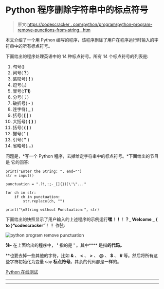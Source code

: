 # Python 程序删除字符串中的标点符号

> 原文:[https://codescracker . com/python/program/python-program-remove-punctions-from-string . htm](https://codescracker.com/python/program/python-program-remove-punctuations-from-string.htm)

本文介绍了一个用 Python 编写的程序，该程序删除了用户在程序运行时输入的字符串中的所有标点符号。

下面给出的程序处理英语中的 14 种标点符号。所有 14 个标点符号的列表是:

1.  句号()
2.  问号(**？**)
3.  感叹号(**！**)
4.  逗号(**，**)
5.  冒号(**:T1)**
6.  分号(**；**)
7.  破折号( **-** )
8.  连字符( **_** )
9.  括号( **[ ]** )
10.  大括号( **{ }** )
11.  括号( **( )** )
12.  撇号( **'** )
13.  引号( **"** )
14.  省略号(**...**)

问题是，*写一个 Python 程序，去掉给定字符串中的标点符号。*下面给出的节目是 它的回答:

```
print("Enter the String: ", end="")
str = input()

punctuation = ".?!,:;-_[]{}()\'\"..."

for ch in str:
    if ch in punctuation:
        str.replace(ch, "")

print("\nString without Punctuation:", str)
```

下面给出的快照显示了用户输入的上述程序的示例运行**嘿！！！？_ Welcome _ { to }“codescracker”！！** 作弦:

![python program remove punctuation](../Images/39653726a267a0cf3ea80e22c43c29d9.png)

**注-** 在上面给出的程序中， **\'** 指的是 **'** 。其中**\** 是指**的代码。**

 **也要去掉一些其他的字符，比如 **&** 、 **<** 、 **>** 、 **@** 、 **$** 、 **#** 等。然后将所有这些字符初始化为变量 say **标点符号**。其余的代码都是一样的。

[Python 在线测试](/exam/showtest.php?subid=10)

* * *

* * ***